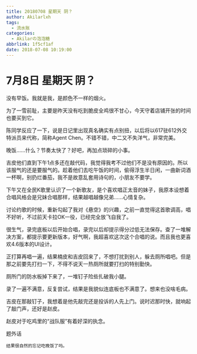 ```yaml
---
title: 20180708 星期天 阴？
author: Akilarlxh
tags:
  - 流水账
categories:
  - Akilarの泡泡糖
abbrlink: 1f5cf1af
date: 2018-07-08 10:19:00
---
```

# 7月8日 星期天 阴？

没有早饭。我就是我，是颜色不一样的烟火。

为了一雪前耻，主要是昨天没有吃到脆皮全鸡很不甘心，今天守着店铺开张的时间也要买到它。

陈同学反应了一下，说是日记里出现真名确实有点别扭，以后将以617驻612外交特派员来代称，简称Agent Chen。不错不错，中二又不失洋气，非常完美。

晚饭……什么？节奏太快了？好吧，再加点琐碎的小事。

吉皮他们直到下午1点多还在敲代码，我觉得我考不过他们不是没有原因的。所以该服气的还是要服气的。趁着他们去吃午饭的时间，偷得浮生半日闲，一曲新词酒一杯啊，别扔烂番茄，我不是故意乱套用诗句的，小朋友不要学。

下午又在全民K歌里认识了一个新歌友，是个喜欢唱正太音的妹子，我原本设想着合唱风格会是兄妹合唱那样，结果越唱越像兄弟……心情复杂。

讨论约歌的时候，重新勾起了我对《悬空》的兴趣，之前一直觉得这首歌调高，唱不好听，不过前天卡拉OK一役，已经完全放飞自我了。

很生气，录完底板以后开始合唱，录完以后却提示得分过低无法保存。查了一堆解决方案，都提示要更新版本，好气啊，我超喜欢这次这个合唱的说。而且我也更喜欢4.6版本的UI设计。

正打算再唱一遍，结果楠皮和吉皮回来了，不想打扰到别人，躲去厕所唱吧。但是那之前要先打扫一下，不得不说天一热厕所就要打扫的特别勤快。

厕所门的防水板掉下来了，一堆钉子险些扎破我小腿。

录了一遍不满意，反复尝试，结果是我貌似连底板也不满意了。想来也没啥毛病。

吉皮在那敲钉子，我想着是他先敲完还是投诉的人先上门。说时迟那时快，就响起了敲门声，还好是赵皮。

赵皮对于吃鸡里的“战队服”有着好深的执念。

题外话
```
结果很自然的忘记吃晚饭了吗。
```
